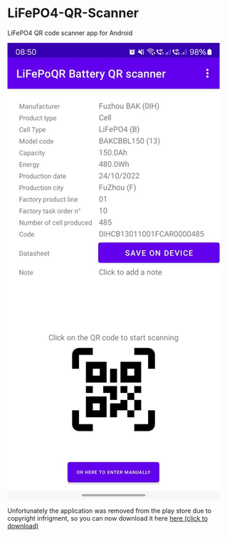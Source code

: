 # LiFePO4-QR-Scanner
LiFePO4 QR code scanner app for Android

![alt text](https://github.com/riromain/LiFePO4-QR-Scanner/blob/main/img/Screenshot_1.jpg?raw=true)

Unfortunately the application was removed from the play store due to copyright infrigment, so you can now download it here
<a id="raw-url" href="https://raw.githubusercontent.com/RiRomain/LiFePO4-QR-Scanner/main/release/app-release_19.6_65.apk">here (click to download)</a>
